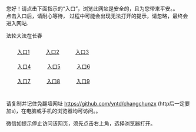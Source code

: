 您好！请点击下面指示的“入口”，浏览此网站是安全的，且为您带来平安。。 <br/>
点击入口后，请耐心等待， 过程中可能会出现无法打开的提示，请忽略，最终会进入网站. </br>

法轮大法在长春<br/>
<div style="padding:10px"><a style="margin:20px" target="_blank" href="https://d3j1rc2jdk62t4.cloudfront.net/2Qpsp?jrfqqakn" id="ccLink1" rel="nofollow">入口1</a> <a target="_blank" style="margin:20px" href="https://d63yuckzvyhmq.cloudfront.net/2Qpsp?kxktkxs" id="ccLink2" rel="nofollow">入口2</a> <a style="margin:20px" target="_blank" href="https://d3hmc4v02qdz8s.cloudfront.net/2Qpsp?rpxqjme" id="ccLink3" rel="nofollow">入口3</a></div>

<div style="padding:10px" ><a style="margin:20px" target="_blank" href="https://d3j1rc2jdk62t4.cloudfront.net/2Qpsp?jrfqqakn" id="ccLink4" rel="nofollow">入口4</a> <a style="margin:20px" href="https://d63yuckzvyhmq.cloudfront.net/2Qpsp?kxktkxs" target="_blank" id="ccLink5" rel="nofollow">入口5</a> <a style="margin:20px" href="https://d3hmc4v02qdz8s.cloudfront.net/2Qpsp?rpxqjme" target="_blank" id="ccLink6" rel="nofollow">入口6</a></div>

<div style="padding:10px"><a style="margin:20px" target="_blank" href="https://d3j1rc2jdk62t4.cloudfront.net/2Qpsp?jrfqqakn" id="ccLink7" rel="nofollow">入口7</a> <a style="margin:20px" href="https://d63yuckzvyhmq.cloudfront.net/2Qpsp?kxktkxs" target="_blank" id="ccLink8" rel="nofollow">入口8</a> <a style="margin:20px" target="_blank" href="https://d3hmc4v02qdz8s.cloudfront.net/2Qpsp?rpxqjme" id="ccLink9" rel="nofollow">入口9</a></div>

<br/>



请复制并记住免翻墙网址 https://github.com/yntd/changchunzx (http后一定要加s)，在电脑或手机的浏览器均可访问。。<br/>

微信如提示停止访问该网页，须先点击右上角，选择浏览器打开。
